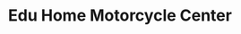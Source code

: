 ---
title: "Edu Home Motorcycle Center"
url: /tandag-city/edu-home-motorcycle-center/
shop: motorcycle
---